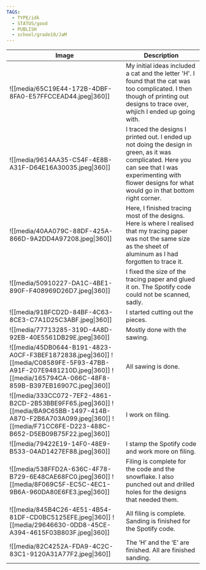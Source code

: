 ```yaml
---
TAGS:
  - TYPE/idk
  - STATUS/good
  - PUBLISH
  - school/grade10/JaM
---
```


| Image                                                                                                                                                       | Description                                                                                                                                                                                                       |
| ----------------------------------------------------------------------------------------------------------------------------------------------------------- | ----------------------------------------------------------------------------------------------------------------------------------------------------------------------------------------------------------------- |
| ![[media/65C19E44-172B-4DBF-8FA0-E57FFCCEAD44.jpeg\|360]]                                                                                                         | My initial ideas included a cat and the letter 'H'. I found that the cat was too complicated. I then though of printing out designs to trace over, whjich I ended up going with.                                  |
| ![[media/9614AA35-C54F-4E8B-A31F-D64E16A30035.jpeg\|360]]                                                                                                         | I traced the designs I printed out. I ended up not doing the design in green, as it was complicated. Here you can see that I was experimenting with flower designs for what would go in that bottom right corner. |
| ![[media/40AA079C-88DF-425A-866D-9A2DD4A97208.jpeg\|360]]                                                                                                         | Here, I finished tracing most of the designs. Here is where I realised that my tracing paper was not the same size as the sheet of aluminum as I had forgotten to trace it.                                       |
| ![[media/50910227-DA1C-4BE1-890F-F408969D26D7.jpeg\|360]]                                                                                                         | I fixed the size of the tracing paper and glued it on. The Spotify code could not be scanned, sadly.                                                                                                              |
| ![[media/91BFCD2D-84BF-4C63-8CE3-C7A1D25C3ABF.jpeg\|360]]                                                                                                         | I started cutting out the pieces.                                                                                                                                                                                 |
| ![[media/77713285-319D-4A8D-92EB-40E5561DB29E.jpeg\|360]]                                                                                                         | Mostly done with the sawing.                                                                                                                                                                                      |
| ![[media/45DB0644-B191-4823-A0CF-F3BEF1872838.jpeg\|360]] ![[media/C08589FE-5F93-47BB-A91F-207E9481210D.jpeg\|360]] ![[media/165794CA-066C-48F8-859B-B397EB16907C.jpeg\|360]] | All sawing is done.                                                                                                                                                                                               |
| ![[media/333CC072-7EF2-4861-B2CD-2B53BBE9FF65.jpeg\|360]] ![[media/BA9C65BB-1497-414B-A870-F2B6A703A099.jpeg\|360]] ![[media/F71CC6FE-D223-488C-B652-D5EB09B75F22.jpeg\|360]] | I work on filing.                                                                                                                                                                                                 |
| ![[media/79422E19-14F0-48E9-B533-04AD1427EF88.jpeg\|360]]                                                                                                         | I stamp the Spotify code and work more on filing.                                                                                                                                                                 |
| ![[media/538FFD2A-636C-4F78-B729-6E48CAE68FC0.jpeg\|360]] ![[media/8F069C5F-EC5C-4EC1-9B6A-960DA80E6FE3.jpeg\|360]]                                                     | Filing is complete for the code and the snowflake. I also punched out and drilled holes for the designs that needed them.                                                                                         |
| ![[media/845B4C26-4E51-4B54-81DF-CD0BC5125EFE.jpeg\|360]] ![[media/29646630-0DD8-45CE-A394-4615F03B803F.jpeg\|360]]                                                     | All filing is complete. Sanding is finished for the Spotify code.                                                                                                                                                 |
| ![[media/82C4252A-FDA9-4C2C-83C1-9120A31A77F2.jpeg\|360]]                                                                                                         | The ‘H’ and the ‘E’ are finished. All are finished sanding.                                                                                                                                                       |

